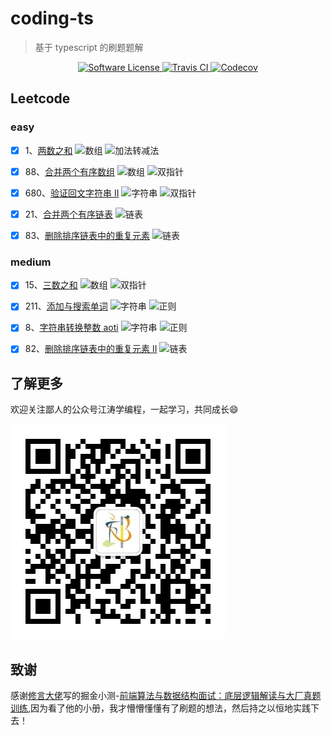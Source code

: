 # coding-ts

> 基于 typescript 的刷题题解

<p align="center">
  <a href="LICENSE">
    <img src="https://img.shields.io/badge/license-MIT-brightgreen.svg?style=flat-square" alt="Software License" />
  </a>
  <a href="https://travis-ci.com/github/ataola/coding-ts" target="_blank" rel="noopener noreferrer">
    <img alt="Travis CI" src="https://img.shields.io/travis/ataola/coding-ts.svg">
  </a>
  <a href="https://codecov.io/gh/ataola/coding-ts" target="_blank" rel="noopener noreferrer">
    <img alt="Codecov" src="https://img.shields.io/codecov/c/github/ataola/coding-ts.svg">
  </a>
</p>

## Leetcode

### easy

- [x] 1、[两数之和](https://leetcode-cn.com/problems/two-sum/) ![数组](https://img.shields.io/badge/-数组-blue) ![加法转减法](https://img.shields.io/badge/-加法转减法-blue)

- [x] 88、[合并两个有序数组](https://leetcode-cn.com/problems/merge-sorted-array/) ![数组](https://img.shields.io/badge/-数组-blue) ![双指针](https://img.shields.io/badge/-双指针-blue)

- [x] 680、[验证回文字符串 II](https://leetcode-cn.com/problems/valid-palindrome-ii/) ![字符串](https://img.shields.io/badge/-字符串-blue) ![双指针](https://img.shields.io/badge/-双指针-blue)

- [x] 21、[合并两个有序链表](https://leetcode-cn.com/problems/merge-two-sorted-lists/) ![链表](https://img.shields.io/badge/-链表-blue)

- [x] 83、[删除排序链表中的重复元素](https://leetcode-cn.com/problems/remove-duplicates-from-sorted-list/) ![链表](https://img.shields.io/badge/-链表-blue)

### medium

- [x] 15、[三数之和](https://leetcode-cn.com/problems/3sum/) ![数组](https://img.shields.io/badge/-数组-blue) ![双指针](https://img.shields.io/badge/-双指针-blue)

- [x] 211、[添加与搜索单词](https://leetcode-cn.com/problems/design-add-and-search-words-data-structure/) ![字符串](https://img.shields.io/badge/-字符串-blue) ![正则](https://img.shields.io/badge/-正则-blue)

- [x] 8、[字符串转换整数 aoti](https://leetcode-cn.com/problems/string-to-integer-atoi/) ![字符串](https://img.shields.io/badge/-字符串-blue) ![正则](https://img.shields.io/badge/-正则-blue)

- [x] 82、[删除排序链表中的重复元素 II](https://leetcode-cn.com/problems/remove-duplicates-from-sorted-list-ii/) ![链表](https://img.shields.io/badge/-链表-blue)

## 了解更多

欢迎关注鄙人的公众号江涛学编程，一起学习，共同成长:smile:

![](img/qrcode.jpg)

## 致谢

感谢[修言大佬](https://juejin.cn/user/2400989094885495)写的掘金小测-[前端算法与数据结构面试：底层逻辑解读与大厂真题训练](https://juejin.cn/book/6844733800300150797),因为看了他的小册，我才懵懵懂懂有了刷题的想法，然后持之以恒地实践下去！
